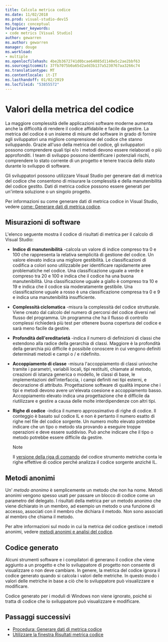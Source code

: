 ```yaml
---
title: Calcola metrica codice
ms.date: 11/02/2018
ms.prod: visual-studio-dev15
ms.topic: conceptual
helpviewer_keywords:
- code metrics [Visual Studio]
author: gewarren
ms.author: gewarren
manager: douge
ms.workload:
- multiple
ms.openlocfilehash: 4be2b3672741d0bcae64085d1140e5c2ae2bbf63
ms.sourcegitcommit: 37fb7075b0a65d2add3b137a5230767aa3266c74
ms.translationtype: MT
ms.contentlocale: it-IT
ms.lasthandoff: 01/02/2019
ms.locfileid: "53855572"
---
```

# <a name="code-metrics-values"></a>Valori della metrica del codice

La maggiore complessità delle applicazioni software moderne aumenta anche la difficoltà di rendere il codice affidabile e facile da gestire. La metrica del codice è un insieme di misure del software in grado di fornire agli sviluppatori una migliore comprensione del codice che stanno sviluppando. Grazie all'uso della metrica del codice, gli sviluppatori possono comprendere quali tipi e/o i metodi devono essere rielaborati o più approfonditi. I team di sviluppo possono identificare i potenziali rischi, comprendere lo stato corrente di un progetto e tenere traccia dello stato durante lo sviluppo di software.

Gli sviluppatori possono utilizzare Visual Studio per generare dati di metrica del codice che consentono di misurare la complessità e della manutenibilità del codice gestito. Dati di metrica codice possono essere generati per un'intera soluzione o un singolo progetto.

Per informazioni su come generare dati di metrica codice in Visual Studio, vedere [come: Generare dati di metrica codice](../code-quality/how-to-generate-code-metrics-data.md).

## <a name="software-measurements"></a>Misurazioni di software

L'elenco seguente mostra il codice di risultati di metrica per il calcolo di Visual Studio:

- **Indice di manutenibilità** -calcola un valore di indice compreso tra 0 e 100 che rappresenta la relativa semplicità di gestione del codice. Un valore elevato indica una migliore gestibilità. Le classificazioni di codifica a colori sono utilizzabile per identificare rapidamente aree problematiche nel codice. Una classificazione uguale a verde è compreso tra 20 e 100 e indica che il codice ha una buona manutenibilità. Una classificazione uguale a giallo è compreso tra 10 e 19 e indica che il codice sia moderatamente gestibile. Una classificazione uguale a rosso è una classificazione compresa tra 0 e 9 e indica una manutenibilità insufficiente.

- **Complessità ciclomatica** -misura la complessità del codice strutturale. Viene creato dal calcolo del numero di percorsi del codice diversi nel flusso del programma. Un programma che ha il flusso di controllo complessi richiederà più test per ottenere buona copertura del codice e sarà meno facile da gestire.

- **Profondità dell'ereditarietà** -indica il numero di definizioni di classi che estendono alla radice della gerarchia di classi. Maggiore è la profondità della gerarchia più difficile è possibile conoscere in cui vengono definiti determinati metodi e campi o / e ridefinito.

- **Accoppiamento di classe** -misura l'accoppiamento di classi univoche tramite i parametri, variabili locali, tipi restituiti, chiamate al metodo, creazioni di istanza generica o modello, le classi di base, le implementazioni dell'interfaccia, i campi definiti nei tipi esterni, e decorazione di attributo. Progettazione software di qualità impone che i tipi e metodi devono avere un'elevata coesione e accoppiamento basso. Accoppiamento elevato indica una progettazione che è difficile da riutilizzare e gestire a causa delle molte interdipendenze con altri tipi.

- **Righe di codice** -indica il numero approssimativo di righe di codice. Il conteggio è basato sul codice IL e non è pertanto il numero esatto di righe nel file del codice sorgente. Un numero molto elevato potrebbe indicare che un tipo o metodo sta provando a eseguire troppe operazioni e deve essere suddiviso. Può anche indicare che il tipo o metodo potrebbe essere difficile da gestire.

   > [!NOTE]
   > Il [versione della riga di comando](../code-quality/how-to-generate-code-metrics-data.md#command-line-code-metrics) del codice strumento metriche conta le righe effettive di codice perché analizza il codice sorgente anziché IL.

## <a name="anonymous-methods"></a>Metodi anonimi

Un' *metodo anonimo* è semplicemente un metodo che non ha nome. Metodi anonimi vengono spesso usati per passare un blocco di codice come un parametro del delegato. I risultati della metrica per un metodo anonimo che viene dichiarato in un membro, ad esempio un metodo o una funzione di accesso, associati con il membro che dichiara il metodo. Non sono associati al membro che chiama il metodo.

Per altre informazioni sul modo in cui la metrica del codice gestisce i metodi anonimi, vedere [metodi anonimi e analisi del codice](../code-quality/anonymous-methods-and-code-analysis.md).

## <a name="generated-code"></a>Codice generato

Alcuni strumenti software e i compilatori di generano il codice che viene aggiunto a un progetto e che lo sviluppatore di progetto non consente di visualizzare o non deve cambiare. In genere, la metrica del codice ignora il codice generato quando si calcola i valori delle metriche. In questo modo i valori delle metriche in base a ciò che lo sviluppatore può visualizzare e modificare.

Codice generato per i moduli di Windows non viene ignorato, poiché si tratta di codice che lo sviluppatore può visualizzare e modificare.

## <a name="next-steps"></a>Passaggi successivi

- [Procedura: Generare dati di metrica codice](../code-quality/how-to-generate-code-metrics-data.md)
- [Utilizzare la finestra Risultati metrica codice](../code-quality/working-with-code-metrics-data.md)